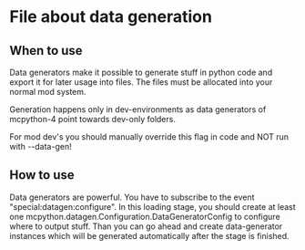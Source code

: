 # File about data generation

When to use
-

Data generators make it possible to generate stuff in python code and export it
for later usage into files. The files must be allocated into your normal mod system.

Generation happens only in dev-environments as data generators of mcpython-4
point towards dev-only folders.

For mod dev's you should manually override this flag in code and NOT run with --data-gen!

How to use
-

Data generators are powerful. You have to subscribe to the event "special:datagen:configure".
In this loading stage, you should create at least one mcpython.datagen.Configuration.DataGeneratorConfig
to configure where to output stuff. Than you can go ahead and create data-generator instances which will be
generated automatically after the stage is finished. 